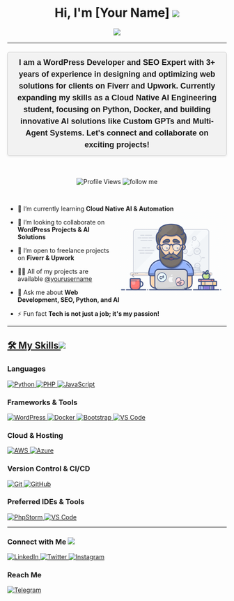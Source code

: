 <!--First Heading-->
<h1 align="center">Hi, I'm [Your Name] <img src="https://media.giphy.com/media/hvRJCLFzcasrR4ia7z/giphy.gif" width="35"></h1>
<!--Typing-->
<p align="center">
  <a href="https://github.com/DenverCoder1/readme-typing-svg"><img src="https://readme-typing-svg.herokuapp.com?lines=WordPress+Developer;SEO+Expert;Cloud+Native+AI+Engineer;Custom+GPTs+%7C+AI+Systems+Builder;Always%20Learning%20New%20Things&center=true&width=500&height=50"></a>
</p>
<!--Profile Summary-->
<hr/>
<h4 align="center" style="font-family: Arial, sans-serif; font-size: 18px; line-height: 1.5; text-align: center; margin: 20px auto; padding: 10px; max-width: 600px; background-color: #f2f2f2; border: 1px solid #ccc; border-radius: 5px; box-shadow: 0 2px 4px rgba(0, 0, 0, 0.1);">I am a WordPress Developer and SEO Expert with 3+ years of experience in designing and optimizing web solutions for clients on Fiverr and Upwork. Currently expanding my skills as a Cloud Native AI Engineering student, focusing on Python, Docker, and building innovative AI solutions like Custom GPTs and Multi-Agent Systems. Let's connect and collaborate on exciting projects!</h4>
<br>
<!--Profile Views & Followers-->
<p align="center"> 
  <img src="https://komarev.com/ghpvc/?username=yourusername&label=Profile%20views&color=0e75b6&style=plastic" alt="Profile Views" /> 
  <img src="https://img.shields.io/github/followers/yourusername?label=Follow&style=social" alt="follow me" />
</p>
<br/>

- 🌱 I’m currently learning **Cloud Native AI & Automation** <img align="right" style="width:16rem; height:auto" src="https://raw.githubusercontent.com/Elanza-48/Elanza-48/41a4790484e268102dfdab2b7c59d440d3ffafab/resources/img/geek.gif"/>

- 👯 I’m looking to collaborate on **WordPress Projects & AI Solutions**

- 🤝 I’m open to freelance projects on **Fiverr & Upwork**

- 👨‍💻 All of my projects are available [@yourusername](github.com/syed-zeeshan-haider)

- 💬 Ask me about **Web Development, SEO, Python, and AI**

- ⚡ Fun fact **Tech is not just a job; it's my passion!**


---

<h2 align="left"><u><b>🛠️ My Skills  </b></u><img src = "https://media2.giphy.com/media/QssGEmpkyEOhBCb7e1/giphy.gif?cid=ecf05e47a0n3gi1bfqntqmob8g9aid1oyj2wr3ds3mg700bl&rid=giphy.gif" width = 32px style="margin: 0 -5px;"></h2>

<h3 align="left">Languages</h3>
<p align="left">
  <a href="https://www.python.org/" target="_blank"> 
    <img src="https://img.shields.io/badge/Python-3670A0.svg?style=for-the-badge&logo=python&logoColor=white" alt="Python"/>
  </a>
  <a href="https://www.php.net/" target="_blank"> 
    <img src="https://img.shields.io/badge/PHP-777BB4.svg?style=for-the-badge&logo=php&logoColor=white" alt="PHP"/>
  </a>
  <a href="https://www.javascript.com/" target="_blank"> 
    <img src="https://img.shields.io/badge/JavaScript-F7DF1E.svg?style=for-the-badge&logo=javascript&logoColor=black" alt="JavaScript"/>
  </a>
</p>

<h3 align="left">Frameworks & Tools</h3>
<p align="left">
  <a href="https://wordpress.org/" target="_blank">
    <img src="https://img.shields.io/badge/WordPress-21759B.svg?style=for-the-badge&logo=wordpress&logoColor=white" alt="WordPress"/>
  </a>
  <a href="https://www.docker.com/" target="_blank">
    <img src="https://img.shields.io/badge/Docker-2496ED.svg?style=for-the-badge&logo=docker&logoColor=white" alt="Docker"/>
  </a>
  <a href="https://getbootstrap.com/" target="_blank">
    <img src="https://img.shields.io/badge/Bootstrap-563D7C.svg?style=for-the-badge&logo=bootstrap&logoColor=white" alt="Bootstrap"/>
  </a>
  <a href="https://code.visualstudio.com/" target="_blank">
    <img src="https://img.shields.io/badge/VS%20Code-007ACC.svg?style=for-the-badge&logo=visual-studio-code&logoColor=white" alt="VS Code"/>
  </a>
</p>

<h3 align="left">Cloud & Hosting</h3>
<p align="left">
  <a href="https://aws.amazon.com/" target="_blank">
    <img src="https://img.shields.io/badge/AWS-232F3E.svg?style=for-the-badge&logo=amazon-aws&logoColor=white" alt="AWS"/>
  </a>
  <a href="https://azure.microsoft.com/" target="_blank">
    <img src="https://img.shields.io/badge/Azure-0078D4.svg?style=for-the-badge&logo=microsoft-azure&logoColor=white" alt="Azure"/>
  </a>
</p>

<h3 align="left">Version Control & CI/CD</h3>
<p align="left">
  <a href="https://git-scm.com/" target="_blank">
    <img src="https://img.shields.io/badge/Git-F05032.svg?style=for-the-badge&logo=git&logoColor=white" alt="Git"/>
  </a>
  <a href="https://github.com/" target="_blank">
    <img src="https://img.shields.io/badge/GitHub-181717.svg?style=for-the-badge&logo=github&logoColor=white" alt="GitHub"/>
  </a>
</p>

<h3 align="left">Preferred IDEs & Tools</h3>
<p align="left"> 
  <a href="https://www.jetbrains.com/phpstorm/" target="_blank">
    <img src="https://img.shields.io/badge/PhpStorm-000000.svg?style=for-the-badge&logo=jetbrains&logoColor=white" alt="PhpStorm"/> 
  </a>
  <a href="https://code.visualstudio.com/" target="_blank">
    <img src="https://img.shields.io/badge/VS%20Code-007ACC.svg?style=for-the-badge&logo=visual-studio-code&logoColor=white" alt="VS Code"/> 
  </a>
</p>

---

<h3 align="left">Connect with Me <img src='https://raw.githubusercontent.com/ShahriarShafin/ShahriarShafin/main/Assets/handshake.gif' width="100px"></h3>

<p align="left">
  <a href="https://www.linkedin.com/in/thezeesyed" target="_blank">
    <img src="https://img.shields.io/badge/Linked%20In-0A66C2.svg?style=for-the-badge&logo=linkedin&logoColor=white" alt="LinkedIn"/>
  </a>
  <a href="https://x.com/TheZeeSyed" target="_blank">
    <img src="https://img.shields.io/badge/Twitter-1DA1F2.svg?style=for-the-badge&logo=twitter&logoColor=white" alt="Twitter"/>
  </a>
  <a href="https://www.instagram.com/thezeesyed/" target="_blank">
    <img src="https://img.shields.io/badge/Instagram-C13584.svg?style=for-the-badge&logo=instagram&logoColor=white" alt="Instagram"/>
  </a>
</p>

<h3 align="left">Reach Me</h3>

<p align="left">
  <a href="https://t.me/yourprofile" target="_blank">
    <img src="https://img.shields.io/badge/Telegram-26A5E4.svg?style=for-the-badge&logo=telegram&logoColor=white" alt="Telegram"/>
  </a>
  <a href="mailto:zeeseo12@gmail.com?subject=Hello%20from%20GitHub" target="_blank">
    <img src="https://img.shields
